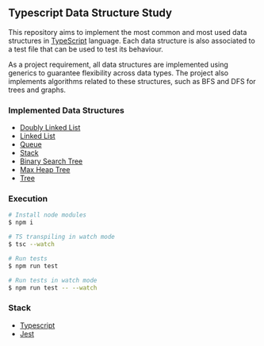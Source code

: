 ## Typescript Data Structure Study

This repository aims to implement the most common and most used data structures in [TypeScript](https://www.typescriptlang.org/) language. Each data structure is also associated to a test file that can be used to test its behaviour.

As a project requirement, all data structures are implemented using generics to guarantee flexibility across data types. The project also implements algorithms related to these structures, such as BFS and DFS for trees and graphs.

### Implemented Data Structures

- [Doubly Linked List](https://en.wikipedia.org/wiki/Doubly_linked_list)
- [Linked List](https://en.wikipedia.org/wiki/Linked_list)
- [Queue](https://en.wikipedia.org/wiki/Queue_(abstract_data_type))
- [Stack](https://en.wikipedia.org/wiki/Stack_(abstract_data_type))
- [Binary Search Tree](https://en.wikipedia.org/wiki/Binary_search_tree)
- [Max Heap Tree](https://en.wikipedia.org/wiki/Min-max_heap)
- [Tree](https://en.wikipedia.org/wiki/Tree_(data_structure))

### Execution

```bash
# Install node modules
$ npm i
```

```bash
# TS transpiling in watch mode
$ tsc --watch
```

```bash
# Run tests
$ npm run test

# Run tests in watch mode
$ npm run test -- --watch

```

### Stack

- [Typescript](https://www.typescriptlang.org/)
- [Jest](https://jestjs.io/)

